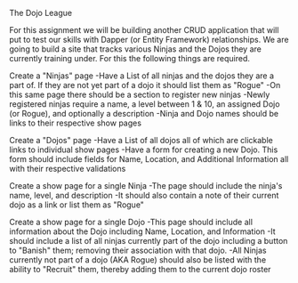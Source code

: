 The Dojo League

For this assignment we will be building another CRUD application that will put to test our skills with Dapper (or Entity Framework) relationships. We are going to build a site that tracks various Ninjas and the Dojos they are currently training under. For this the following things are required.

Create a "Ninjas" page
-Have a List of all ninjas and the dojos they are a part of. If they are not yet part of a dojo it should list them as "Rogue"
-On this same page there should be a section to register new ninjas
-Newly registered ninjas require a name, a level between 1 & 10, an assigned Dojo (or Rogue), and optionally a description
-Ninja and Dojo names should be links to their respective show pages

Create a "Dojos" page
-Have a List of all dojos all of which are clickable links to individual show pages
-Have a form for creating a new Dojo. This form should include fields for Name, Location, and Additional Information all with their respective validations

Create a show page for a single Ninja
-The page should include the ninja's name, level, and description
-It should also contain a note of their current dojo as a link or list them as "Rogue"

Create a show page for a single Dojo
-This page should include all information about the Dojo including Name, Location, and Information
-It should include a list of all ninjas currently part of the dojo including a button to "Banish" them; removing their association with that dojo.
-All Ninjas currently not part of a dojo (AKA Rogue) should also be listed with the ability to "Recruit" them, thereby adding them to the current dojo roster